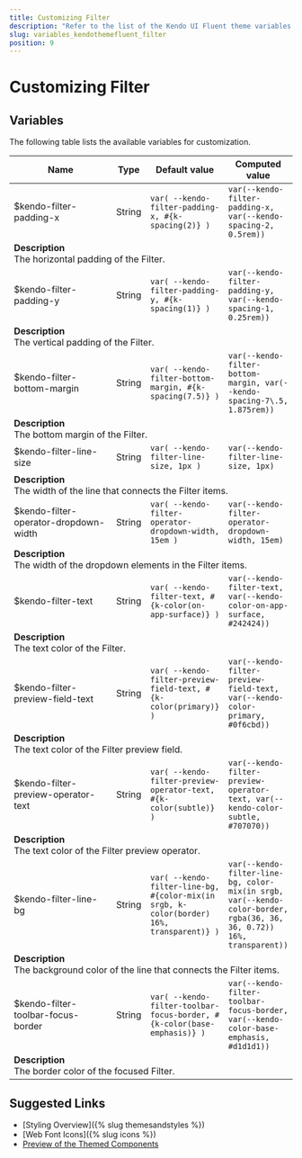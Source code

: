 ```yaml
---
title: Customizing Filter
description: "Refer to the list of the Kendo UI Fluent theme variables available for customization."
slug: variables_kendothemefluent_filter
position: 9
---
```


# Customizing Filter

## Variables

The following table lists the available variables for customization.

<table class="theme-variables">
    <colgroup>
    <col style="width: 200px; white-space:nowrap;" />
    <col />
    <col />
    <col />
</colgroup>
<thead>
    <tr>
        <th>Name</th>
        <th>Type</th>
        <th>Default value</th>
        <th>Computed value</th>
    </tr>
</thead>
<tbody>
        <tr>
    <td>$kendo-filter-padding-x</td>
    <td>String</td>
    <td><code>var( --kendo-filter-padding-x, #{k-spacing(2)} )</code></td>
    <td><code>var(--kendo-filter-padding-x, var(--kendo-spacing-2, 0.5rem))</code></td>
</tr>
<tr>
    <td colspan="4" class="theme-variables-description-container"><div><b>Description</b><div class="theme-variables-description">The horizontal padding of the Filter.</div></div>
    </td>
</tr>
<tr>
    <td>$kendo-filter-padding-y</td>
    <td>String</td>
    <td><code>var( --kendo-filter-padding-y, #{k-spacing(1)} )</code></td>
    <td><code>var(--kendo-filter-padding-y, var(--kendo-spacing-1, 0.25rem))</code></td>
</tr>
<tr>
    <td colspan="4" class="theme-variables-description-container"><div><b>Description</b><div class="theme-variables-description">The vertical padding of the Filter.</div></div>
    </td>
</tr>
<tr>
    <td>$kendo-filter-bottom-margin</td>
    <td>String</td>
    <td><code>var( --kendo-filter-bottom-margin, #{k-spacing(7.5)} )</code></td>
    <td><code>var(--kendo-filter-bottom-margin, var(--kendo-spacing-7\.5, 1.875rem))</code></td>
</tr>
<tr>
    <td colspan="4" class="theme-variables-description-container"><div><b>Description</b><div class="theme-variables-description">The bottom margin of the Filter.</div></div>
    </td>
</tr>
<tr>
    <td>$kendo-filter-line-size</td>
    <td>String</td>
    <td><code>var( --kendo-filter-line-size, 1px )</code></td>
    <td><code>var(--kendo-filter-line-size, 1px)</code></td>
</tr>
<tr>
    <td colspan="4" class="theme-variables-description-container"><div><b>Description</b><div class="theme-variables-description">The width of the line that connects the Filter items.</div></div>
    </td>
</tr>
<tr>
    <td>$kendo-filter-operator-dropdown-width</td>
    <td>String</td>
    <td><code>var( --kendo-filter-operator-dropdown-width, 15em )</code></td>
    <td><code>var(--kendo-filter-operator-dropdown-width, 15em)</code></td>
</tr>
<tr>
    <td colspan="4" class="theme-variables-description-container"><div><b>Description</b><div class="theme-variables-description">The width of the dropdown elements in the Filter items.</div></div>
    </td>
</tr>
<tr>
    <td>$kendo-filter-text</td>
    <td>String</td>
    <td><code>var( --kendo-filter-text, #{k-color(on-app-surface)} )</code></td>
    <td><code>var(--kendo-filter-text, var(--kendo-color-on-app-surface, #242424))</code></td>
</tr>
<tr>
    <td colspan="4" class="theme-variables-description-container"><div><b>Description</b><div class="theme-variables-description">The text color of the Filter.</div></div>
    </td>
</tr>
<tr>
    <td>$kendo-filter-preview-field-text</td>
    <td>String</td>
    <td><code>var( --kendo-filter-preview-field-text, #{k-color(primary)} )</code></td>
    <td><code>var(--kendo-filter-preview-field-text, var(--kendo-color-primary, #0f6cbd))</code></td>
</tr>
<tr>
    <td colspan="4" class="theme-variables-description-container"><div><b>Description</b><div class="theme-variables-description">The text color of the Filter preview field.</div></div>
    </td>
</tr>
<tr>
    <td>$kendo-filter-preview-operator-text</td>
    <td>String</td>
    <td><code>var( --kendo-filter-preview-operator-text, #{k-color(subtle)} )</code></td>
    <td><code>var(--kendo-filter-preview-operator-text, var(--kendo-color-subtle, #707070))</code></td>
</tr>
<tr>
    <td colspan="4" class="theme-variables-description-container"><div><b>Description</b><div class="theme-variables-description">The text color of the Filter preview operator.</div></div>
    </td>
</tr>
<tr>
    <td>$kendo-filter-line-bg</td>
    <td>String</td>
    <td><code>var( --kendo-filter-line-bg, #{color-mix(in srgb, k-color(border) 16%, transparent)} )</code></td>
    <td><code>var(--kendo-filter-line-bg, color-mix(in srgb, var(--kendo-color-border, rgba(36, 36, 36, 0.72)) 16%, transparent))</code></td>
</tr>
<tr>
    <td colspan="4" class="theme-variables-description-container"><div><b>Description</b><div class="theme-variables-description">The background color of the line that connects the Filter items.</div></div>
    </td>
</tr>
<tr>
    <td>$kendo-filter-toolbar-focus-border</td>
    <td>String</td>
    <td><code>var( --kendo-filter-toolbar-focus-border, #{k-color(base-emphasis)} )</code></td>
    <td><code>var(--kendo-filter-toolbar-focus-border, var(--kendo-color-base-emphasis, #d1d1d1))</code></td>
</tr>
<tr>
    <td colspan="4" class="theme-variables-description-container"><div><b>Description</b><div class="theme-variables-description">The border color of the focused Filter.</div></div>
    </td>
</tr>
</tbody>
</table>

## Suggested Links

* [Styling Overview]({% slug themesandstyles %})
* [Web Font Icons]({% slug icons %})
* [Preview of the Themed Components](../)

